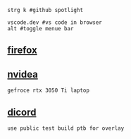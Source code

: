 ```
strg k #github spotlight
```

```
vscode.dev #vs code in browser
alt #toggle menue bar
```

## [firefox](https://github.com/crbyxwpzfl/ff)

## [nvidea](https://www.nvidia.com/de-de/geforce/drivers/)
```
gefroce rtx 3050 Ti laptop
```

## [dicord](https://discord.com/download)
```
use public test build ptb for overlay
```
